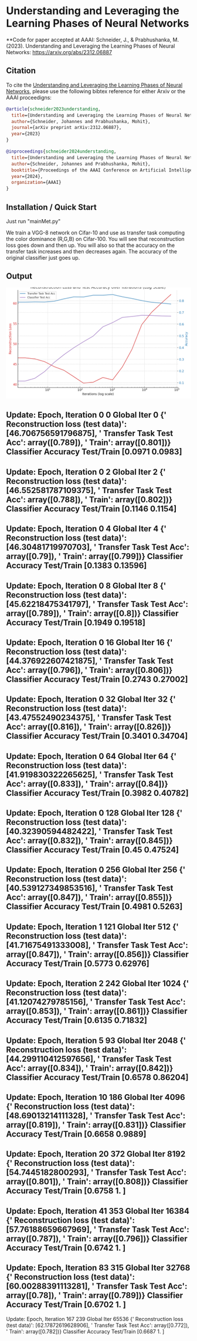 # Understanding and Leveraging the Learning Phases of Neural Networks

**Code for paper accepted at AAAI: Schneider, J., & Prabhushanka, M. (2023). Understanding and Leveraging the Learning Phases of Neural Networks: https://arxiv.org/abs/2312.06887







## Citation
To cite the [Understanding and Leveraging the Learning Phases of Neural Networks](https://arxiv.org/abs/2312.06887), please use the following bibtex reference for either Arxiv or the AAAI proceedigns:



```bibtex
@article{schneider2023understanding,
  title={Understanding and Leveraging the Learning Phases of Neural Networks},
  author={Schneider, Johannes and Prabhushanka, Mohit},
  journal={arXiv preprint arXiv:2312.06887},
  year={2023}
}
```


```bibtex
@inproceedings{schneider2024understanding,
  title={Understanding and Leveraging the Learning Phases of Neural Networks},
  author={Schneider, Johannes and Prabhushanka, Mohit},
  booktitle={Proceedings of the AAAI Conference on Artificial Intelligence},
  year={2024},
  organization={AAAI}
}
```


## Installation / Quick Start

Just run "mainMet.py"


We train a VGG-8 network on Cifar-10 and use as transfer task computing the color dominance (R,G,B) on Cifar-100. You will see that reconstruction loss goes down and then up. You will also so that the accuracy on the transfer task increases and then decreases again. The accuracy of the original classifier just goes up.


## Output
![Reconstruction Loss and Test Accuracy](adjusted_plot_reconstruction_loss_accuracy.png)


Update:  Epoch, Iteration 0 0   Global Iter 0
  {' Reconstruction loss (test data)': [46.706756591796875], '   Transfer Task Test Acc': array([0.789]), '  Train': array([0.801])}
  Classifier Accuracy Test/Train [0.0971 0.0983]
--------------------------- 
Update:  Epoch, Iteration 0 2   Global Iter 2
  {' Reconstruction loss (test data)': [46.552581787109375], '   Transfer Task Test Acc': array([0.788]), '  Train': array([0.802])}
  Classifier Accuracy Test/Train [0.1146 0.1154]
--------------------------- 
Update:  Epoch, Iteration 0 4   Global Iter 4
  {' Reconstruction loss (test data)': [46.30481719970703], '   Transfer Task Test Acc': array([0.79]), '  Train': array([0.799])}
  Classifier Accuracy Test/Train [0.1383  0.13596]
--------------------------- 
Update:  Epoch, Iteration 0 8   Global Iter 8
  {' Reconstruction loss (test data)': [45.62218475341797], '   Transfer Task Test Acc': array([0.789]), '  Train': array([0.8])}
  Classifier Accuracy Test/Train [0.1949  0.19518]
--------------------------- 
Update:  Epoch, Iteration 0 16   Global Iter 16
  {' Reconstruction loss (test data)': [44.376922607421875], '   Transfer Task Test Acc': array([0.796]), '  Train': array([0.806])}
  Classifier Accuracy Test/Train [0.2743  0.27002]
--------------------------- 
Update:  Epoch, Iteration 0 32   Global Iter 32
  {' Reconstruction loss (test data)': [43.47552490234375], '   Transfer Task Test Acc': array([0.816]), '  Train': array([0.826])}
  Classifier Accuracy Test/Train [0.3401  0.34704]
--------------------------- 
Update:  Epoch, Iteration 0 64   Global Iter 64
  {' Reconstruction loss (test data)': [41.919830322265625], '   Transfer Task Test Acc': array([0.833]), '  Train': array([0.84])}
  Classifier Accuracy Test/Train [0.3982  0.40782]
--------------------------- 
Update:  Epoch, Iteration 0 128   Global Iter 128
  {' Reconstruction loss (test data)': [40.32390594482422], '   Transfer Task Test Acc': array([0.832]), '  Train': array([0.845])}
  Classifier Accuracy Test/Train [0.45    0.47524]
--------------------------- 
Update:  Epoch, Iteration 0 256   Global Iter 256
  {' Reconstruction loss (test data)': [40.539127349853516], '   Transfer Task Test Acc': array([0.847]), '  Train': array([0.855])}
  Classifier Accuracy Test/Train [0.4981 0.5263]
--------------------------- 
Update:  Epoch, Iteration 1 121   Global Iter 512
  {' Reconstruction loss (test data)': [41.71675491333008], '   Transfer Task Test Acc': array([0.847]), '  Train': array([0.856])}
  Classifier Accuracy Test/Train [0.5773  0.62976]
--------------------------- 
Update:  Epoch, Iteration 2 242   Global Iter 1024
  {' Reconstruction loss (test data)': [41.12074279785156], '   Transfer Task Test Acc': array([0.853]), '  Train': array([0.861])}
  Classifier Accuracy Test/Train [0.6135  0.71832]
--------------------------- 
Update:  Epoch, Iteration 5 93   Global Iter 2048
  {' Reconstruction loss (test data)': [44.299110412597656], '   Transfer Task Test Acc': array([0.834]), '  Train': array([0.842])}
  Classifier Accuracy Test/Train [0.6578  0.86204]
--------------------------- 
Update:  Epoch, Iteration 10 186   Global Iter 4096
  {' Reconstruction loss (test data)': [48.69013214111328], '   Transfer Task Test Acc': array([0.819]), '  Train': array([0.831])}
  Classifier Accuracy Test/Train [0.6658 0.9889]
--------------------------- 
Update:  Epoch, Iteration 20 372   Global Iter 8192
  {' Reconstruction loss (test data)': [54.7445182800293], '   Transfer Task Test Acc': array([0.801]), '  Train': array([0.808])}
  Classifier Accuracy Test/Train [0.6758 1.    ]
--------------------------- 
Update:  Epoch, Iteration 41 353   Global Iter 16384
  {' Reconstruction loss (test data)': [57.76188659667969], '   Transfer Task Test Acc': array([0.787]), '  Train': array([0.796])}
  Classifier Accuracy Test/Train [0.6742 1.    ]
--------------------------- 
Update:  Epoch, Iteration 83 315   Global Iter 32768
  {' Reconstruction loss (test data)': [60.00288391113281], '   Transfer Task Test Acc': array([0.78]), '  Train': array([0.789])}
  Classifier Accuracy Test/Train [0.6702 1.    ]
--------------------------- 
Update:  Epoch, Iteration 167 239   Global Iter 65536
  {' Reconstruction loss (test data)': [62.17872619628906], '   Transfer Task Test Acc': array([0.772]), '  Train': array([0.782])}
  Classifier Accuracy Test/Train [0.6687 1.    ]




